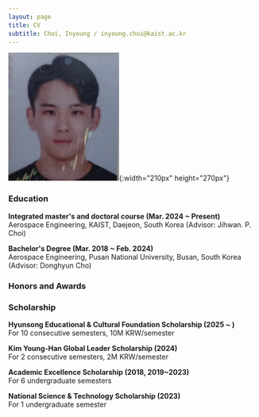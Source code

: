 ```yaml
---
layout: page
title: CV
subtitle: Choi, Inyoung / inyoung.choi@kaist.ac.kr
---
```


![Choi, Inyoung](/assets/img/최인영.jpg){:width="210px" height="270px"}


### Education

**Integrated master's and doctoral course (Mar. 2024 ~ Present)**<br>
Aerospace Engineering, KAIST, Daejeon, South Korea (Advisor: Jihwan. P. Choi)<br>

**Bachelor's Degree (Mar. 2018 ~ Feb. 2024)**<br>
Aerospace Engineering, Pusan National University, Busan, South Korea (Advisor: Donghyun Cho)


### Honors and Awards

  

### Scholarship
**Hyunsong Educational & Cultural Foundation Scholarship (2025 ~ )**<br>
For 10 consecutive semesters, 10M KRW/semester

**Kim Young-Han Global Leader Scholarship (2024)**<br>
For 2 consecutive semesters, 2M KRW/semester

**Academic Excellence Scholarship (2018, 2019~2023)**<br>
For 6 undergraduate semesters

**National Science & Technology Scholarship (2023)**<br>
For 1 undergraduate semester


